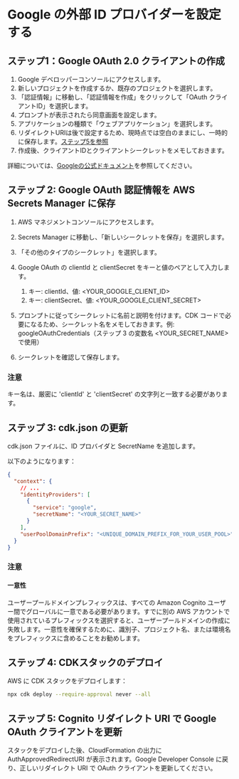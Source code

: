 # Google の外部 ID プロバイダーを設定する

## ステップ1：Google OAuth 2.0 クライアントの作成

1. Google デベロッパーコンソールにアクセスします。
2. 新しいプロジェクトを作成するか、既存のプロジェクトを選択します。
3. 「認証情報」に移動し、「認証情報を作成」をクリックして「OAuth クライアントID」を選択します。
4. プロンプトが表示されたら同意画面を設定します。
5. アプリケーションの種類で「ウェブアプリケーション」を選択します。
6. リダイレクトURIは後で設定するため、現時点では空白のままにし、一時的に保存します。[ステップ5を参照](#step-5-update-google-oauth-client-with-cognito-redirect-uris)
7. 作成後、クライアントIDとクライアントシークレットをメモしておきます。

詳細については、[Googleの公式ドキュメント](https://support.google.com/cloud/answer/6158849?hl=en)を参照してください。

## ステップ 2: Google OAuth 認証情報を AWS Secrets Manager に保存

1. AWS マネジメントコンソールにアクセスします。
2. Secrets Manager に移動し、「新しいシークレットを保存」を選択します。
3. 「その他のタイプのシークレット」を選択します。
4. Google OAuth の clientId と clientSecret をキーと値のペアとして入力します。

   1. キー: clientId、値: <YOUR_GOOGLE_CLIENT_ID>
   2. キー: clientSecret、値: <YOUR_GOOGLE_CLIENT_SECRET>

5. プロンプトに従ってシークレットに名前と説明を付けます。CDK コードで必要になるため、シークレット名をメモしておきます。例: googleOAuthCredentials（ステップ 3 の変数名 <YOUR_SECRET_NAME> で使用）
6. シークレットを確認して保存します。

### 注意

キー名は、厳密に 'clientId' と 'clientSecret' の文字列と一致する必要があります。

## ステップ 3: cdk.json の更新

cdk.json ファイルに、ID プロバイダと SecretName を追加します。

以下のようになります：

```json
{
  "context": {
    // ...
    "identityProviders": [
      {
        "service": "google",
        "secretName": "<YOUR_SECRET_NAME>"
      }
    ],
    "userPoolDomainPrefix": "<UNIQUE_DOMAIN_PREFIX_FOR_YOUR_USER_POOL>"
  }
}
```

### 注意

#### 一意性

ユーザープールドメインプレフィックスは、すべての Amazon Cognito ユーザー間でグローバルに一意である必要があります。すでに別の AWS アカウントで使用されているプレフィックスを選択すると、ユーザープールドメインの作成に失敗します。一意性を確保するために、識別子、プロジェクト名、または環境名をプレフィックスに含めることをお勧めします。

## ステップ 4: CDKスタックのデプロイ

AWS に CDK スタックをデプロイします：

```sh
npx cdk deploy --require-approval never --all
```

## ステップ 5: Cognito リダイレクト URI で Google OAuth クライアントを更新

スタックをデプロイした後、CloudFormation の出力に AuthApprovedRedirectURI が表示されます。Google Developer Console に戻り、正しいリダイレクト URI で OAuth クライアントを更新してください。